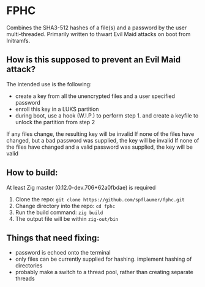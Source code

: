 # FPHC

Combines the SHA3-512 hashes of a file(s) and a password by the user multi-threaded.
Primarily written to thwart Evil Maid attacks on boot from Initramfs.

## How is this supposed to prevent an Evil Maid attack?
The intended use is the following:
- create a key from all the unencrypted files and a user specified password
- enroll this key in a LUKS partition
- during boot, use a hook (W.I.P.) to perform step 1. and create a keyfile to unlock the partition from step 2

If any files change, the resulting key will be invalid
If none of the files have changed, but a bad password was supplied, the key will be invalid
If none of the files have changed and a valid password was supplied, the key will be valid

## How to build:
At least Zig master (0.12.0-dev.706+62a0fbdae) is required
1. Clone the repo: `git clone https://github.com/spflaumer/fphc.git`
2. Change directory into the repo: `cd fphc`
3. Run the build command: `zig build`
4. The output file will be within `zig-out/bin`

## Things that need fixing:
- password is echoed onto the terminal
- only files can be currently supplied for hashing. implement hashing of directories
- probably make a switch to a thread pool, rather than creating separate threads
